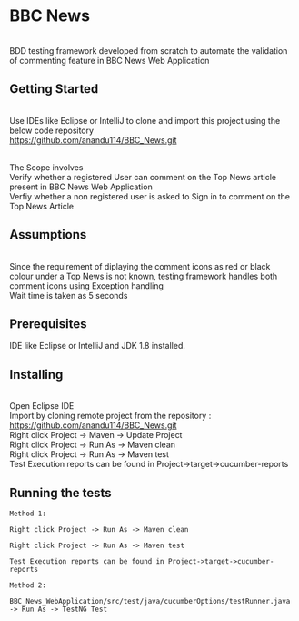 # BBC News
 <br/>BDD testing framework developed from scratch to automate the validation of commenting feature in BBC News Web Application

## Getting Started
 <br/>Use IDEs like Eclipse or IntelliJ to clone and import this project using the below code repository
 <br/>https://github.com/anandu114/BBC_News.git

  <br/>The Scope involves
  <br/>Verify whether a registered User can comment on the Top News article present in BBC News Web Application
  <br/>Verfiy whether a non registered user is asked to Sign in to comment on the Top News Article
  
  ## Assumptions
  <br/> Since the requirement of diplaying the comment icons as red or black colour under a Top News is not known, testing framework handles both comment icons using Exception handling
  <br/> Wait time is taken as 5 seconds
  
  ## Prerequisites
  IDE like Eclipse or IntelliJ and JDK 1.8 installed.
  
  ## Installing
  <br/> Open Eclipse IDE
  <br/>Import by cloning remote project from the repository : https://github.com/anandu114/BBC_News.git
  <br/>Right click Project -> Maven -> Update Project
  <br/>Right click Project -> Run As -> Maven clean
  <br/>Right click Project -> Run As -> Maven test
  <br/>Test Execution reports can be found in Project->target->cucumber-reports

  ## Running the tests

    Method 1:

    Right click Project -> Run As -> Maven clean

    Right click Project -> Run As -> Maven test

    Test Execution reports can be found in Project->target->cucumber-reports

    Method 2:

    BBC_News_WebApplication/src/test/java/cucumberOptions/testRunner.java -> Run As -> TestNG Test


  
